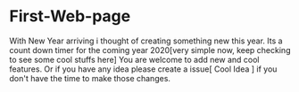 # First-Web-page

With New Year arriving i thought of creating something new this year.
Its a count down timer for the coming year 2020[very simple now, keep checking to see some cool stuffs here]
You are welcome to add new and cool features.
Or if you have any idea please create a issue[ Cool Idea ] if you don't have the time to
make those changes.
